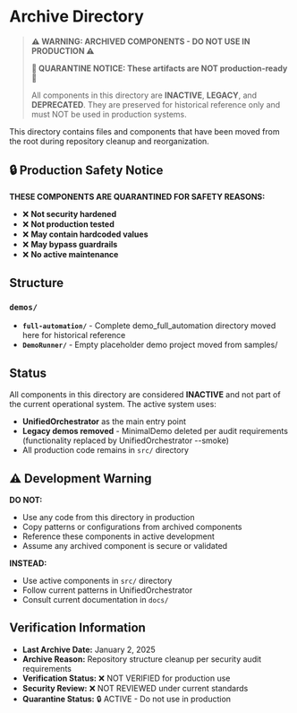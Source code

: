# Archive Directory

> **⚠️ WARNING: ARCHIVED COMPONENTS - DO NOT USE IN PRODUCTION ⚠️**
> 
> **🚨 QUARANTINE NOTICE: These artifacts are NOT production-ready 🚨**
> 
> All components in this directory are **INACTIVE**, **LEGACY**, and **DEPRECATED**.
> They are preserved for historical reference only and must NOT be used in production systems.

This directory contains files and components that have been moved from the root during repository cleanup and reorganization.

## 🔒 Production Safety Notice

**THESE COMPONENTS ARE QUARANTINED FOR SAFETY REASONS:**
- ❌ **Not security hardened**
- ❌ **Not production tested** 
- ❌ **May contain hardcoded values**
- ❌ **May bypass guardrails**
- ❌ **No active maintenance**

## Structure

### `demos/`
- **`full-automation/`** - Complete demo_full_automation directory moved here for historical reference
- **`DemoRunner/`** - Empty placeholder demo project moved from samples/

## Status

All components in this directory are considered **INACTIVE** and not part of the current operational system. The active system uses:
- **UnifiedOrchestrator** as the main entry point
- **Legacy demos removed** - MinimalDemo deleted per audit requirements (functionality replaced by UnifiedOrchestrator --smoke)
- All production code remains in `src/` directory

## ⚠️ Development Warning

**DO NOT:**
- Use any code from this directory in production
- Copy patterns or configurations from archived components
- Reference these components in active development
- Assume any archived component is secure or validated

**INSTEAD:**
- Use active components in `src/` directory
- Follow current patterns in UnifiedOrchestrator
- Consult current documentation in `docs/`

## Verification Information

- **Last Archive Date:** January 2, 2025
- **Archive Reason:** Repository structure cleanup per security audit requirements
- **Verification Status:** ❌ NOT VERIFIED for production use
- **Security Review:** ❌ NOT REVIEWED under current standards
- **Quarantine Status:** 🔒 ACTIVE - Do not use in production